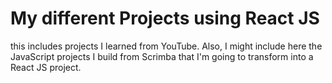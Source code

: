 # My different Projects using React JS

this includes projects I learned from YouTube. Also, I might include here the JavaScript projects I build from Scrimba that I'm going to transform into a React JS project.
